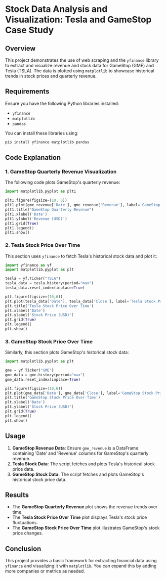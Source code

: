 # Stock Data Analysis and Visualization: Tesla and GameStop Case Study

## Overview
This project demonstrates the use of web scraping and the `yfinance` library to extract and visualize revenue and stock data for GameStop (GME) and Tesla (TSLA). The data is plotted using `matplotlib` to showcase historical trends in stock prices and quarterly revenue.

## Requirements
Ensure you have the following Python libraries installed:
- `yfinance`
- `matplotlib`
- `pandas`

You can install these libraries using:
```bash
pip install yfinance matplotlib pandas
```

## Code Explanation

### 1. GameStop Quarterly Revenue Visualization
The following code plots GameStop's quarterly revenue:
```python
import matplotlib.pyplot as plt1

plt1.figure(figsize=(10, 6))
plt1.plot(gme_revenue['Date'], gme_revenue['Revenue'], label='GameStop Quarterly Revenue')
plt1.title("GameStop Quarterly Revenue")
plt1.xlabel('Date')
plt1.ylabel('Revenue (USD)')
plt1.grid(True)
plt1.legend()
plt1.show()
```

### 2. Tesla Stock Price Over Time
This section uses `yfinance` to fetch Tesla's historical stock data and plot it:
```python
import yfinance as yf
import matplotlib.pyplot as plt

tesla = yf.Ticker("TSLA")
tesla_data = tesla.history(period="max")
tesla_data.reset_index(inplace=True)

plt.figure(figsize=(10,6))
plt.plot(tesla_data['Date'], tesla_data['Close'], label='Tesla Stock Price')
plt.title('Tesla Stock Price Over Time')
plt.xlabel('Date')
plt.ylabel('Stock Price (USD)')
plt.grid(True)
plt.legend()
plt.show()
```

### 3. GameStop Stock Price Over Time
Similarly, this section plots GameStop's historical stock data:
```python
import matplotlib.pyplot as plt

gme = yf.Ticker("GME")
gme_data = gme.history(period="max")
gme_data.reset_index(inplace=True)

plt.figure(figsize=(10,6))
plt.plot(gme_data['Date'], gme_data['Close'], label='GameStop Stock Price')
plt.title('GameStop Stock Price Over Time')
plt.xlabel('Date')
plt.ylabel('Stock Price (USD)')
plt.grid(True)
plt.legend()
plt.show()
```

## Usage
1. **GameStop Revenue Data**: Ensure `gme_revenue` is a DataFrame containing 'Date' and 'Revenue' columns for GameStop's quarterly revenue.
2. **Tesla Stock Data**: The script fetches and plots Tesla's historical stock price data.
3. **GameStop Stock Data**: The script fetches and plots GameStop's historical stock price data.

## Results
- The **GameStop Quarterly Revenue** plot shows the revenue trends over time.
- The **Tesla Stock Price Over Time** plot displays Tesla's stock price fluctuations.
- The **GameStop Stock Price Over Time** plot illustrates GameStop's stock price changes.

## Conclusion
This project provides a basic framework for extracting financial data using `yfinance` and visualizing it with `matplotlib`. You can expand this by adding more companies or metrics as needed.

